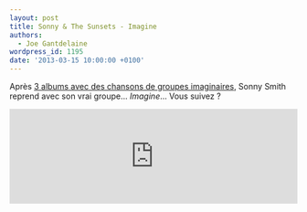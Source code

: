 ```yaml
---
layout: post
title: Sonny & The Sunsets - Imagine
authors:
  - Joe Gantdelaine
wordpress_id: 1195
date: '2013-03-15 10:00:00 +0100'
---
```

Après [3 albums avec des chansons de groupes imaginaires](http://www.polyvinylrecords.com/store/index.php?artistID=1022), Sonny Smith reprend avec son vrai groupe... *Imagine*... Vous suivez ?

<iframe width="100%" height="166" scrolling="no" frameborder="no" src="https://w.soundcloud.com/player/?url=http%3A%2F%2Fapi.soundcloud.com%2Ftracks%2F81081230"></iframe> 
